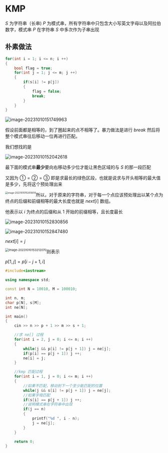 # **KMP**

$S$ 为字符串（长串) $P$ 为模式串，所有字符串中只包含大小写英文字母以及阿拉伯数字，模式串 $P$ 在字符串 $S$ 中多次作为子串出现

## **朴素做法**

```c++
for(int i = 1; i <= n; i ++)
{
    bool flag = true;
    for(int j = 1; j <= m; j ++)
    {
		if(s[i] != p[j])
        {
			flag = false;
            break;
        }
    }
}
```

![image-20231010151749963](https://typora-birdy.oss-cn-guangzhou.aliyuncs.com/image-20231010151749963.png)

假设前面都是相等的，到了圈起来的点不相等了。暴力做法是进行 $break$ 然后将整个模式串往后移动一位再进行匹配。

我们想找的是

![image-20231010152042618](https://typora-birdy.oss-cn-guangzhou.aliyuncs.com/image-20231010152042618.png)

最下面的模式串**最少**要向右移动多少位才能让黑色区域的与 $S$ 的那一段匹配

又因为 $① = ② = ③$ 即是求最长的绿色区段，也就是说求与开头相等的最大值是多少，先将这个预处理出来

<img src="https://typora-birdy.oss-cn-guangzhou.aliyuncs.com/image-20231010152414414.png" alt="image-20231010152414414" style="zoom:50%;float:left" />



所以，对于原来的字符串，对于每一个点应该预处理出以某个点为终点的后缀和前缀相等的最大长度也就是 $next[i]$ 数组。

他表示以 $i$ 为终点的后缀和从 $1$ 开始的前缀相等，且长度最长

![image-20231010152830856](https://typora-birdy.oss-cn-guangzhou.aliyuncs.com/image-20231010152830856.png)

![image-20231010152847480](https://typora-birdy.oss-cn-guangzhou.aliyuncs.com/image-20231010152847480.png)

$next[i] = j$

<img src="https://typora-birdy.oss-cn-guangzhou.aliyuncs.com/image-20231010153212070.png" alt="image-20231010153212070" style="zoom:67%;float:left" />

则表示

$p[1, j] = p[i - j + 1, i]$

```c++
#include<iostream>

using namespace std;

const int N = 10010, M = 100010;

int n, m;
char p[N], s[M];
int ne[N];

int main()
{
    cin >> n >> p + 1 >> m >> s + 1;

    //求 ne[] 过程
    for(int i = 2, j = 0; i <= n; i ++)
    {
        while(j && p[i] != p[j + 1]) j = ne[j];
        if(p[i] == p[j + 1]) j ++;
        ne[i] = j;
    }

    //kmp 匹配过程
    for(int i = 1, j = 0; i <= m; i ++)
    {
        //如果不匹配，移动到下一个至少能匹配的位置
        while(j && s[i] != p[j + 1]) j = ne[j];
        //如果字母匹配
        if(s[i] == p[j + 1]) j ++;
        //说明模式串在字符串中出现
        if(j == n)
        {
            printf("%d ", i - n);
            j = ne[j];
        }
    }

    return 0;
} 
```

